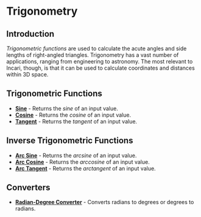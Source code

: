 # Trigonometry

## Introduction

_Trigonometric functions_ are used to calculate the acute angles and side lengths of right-angled triangles. Trigonometry has a vast number of applications, ranging from engineering to astronomy. The most relevant to Incari, though, is that it can be used to calculate coordinates and distances within 3D space.

## Trigonometric Functions

* [**Sine**](sine.md) - Returns the _sine_ of an input value.
* [**Cosine**](cosine.md) - Returns the _cosine_ of an input value.
* [**Tangent**](tangent.md) - Returns the _tangent_ of an input value.

## Inverse Trigonometric Functions

* [**Arc Sine**](arc-sine.md) - Returns the _arcsine_ of an input value.
* [**Arc Cosine**](arc-cosine.md) - Returns the _arccosine_ of an input value.
* [**Arc Tangent**](arc-tangent.md) - Returns the _arctangent_ of an input value.

## Converters

* [**Radian-Degree Converter**](radian-degree-converter.md) - Converts radians to degrees or degrees to radians.

